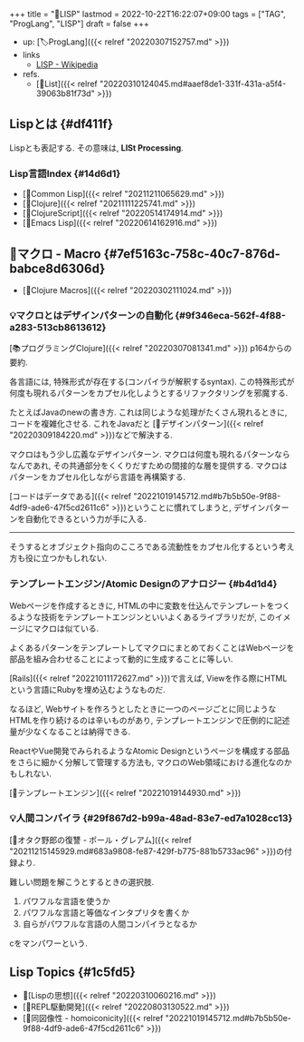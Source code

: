 +++
title = "📝LISP"
lastmod = 2022-10-22T16:22:07+09:00
tags = ["TAG", "ProgLang", "LISP"]
draft = false
+++

-   up: [🏷ProgLang]({{< relref "20220307152757.md" >}})
-   links
    -   [LISP - Wikipedia](https://ja.wikipedia.org/wiki/LISP)
-   refs.
    -   [🔖List]({{< relref "20220310124045.md#aaef8de1-331f-431a-a5f4-39063b81f73d" >}})


## Lispとは {#df411f}

Lispとも表記する. その意味は, **LISt Processing**.


### Lisp言語Index {#14d6d1}

-   [📝Common Lisp]({{< relref "20211211065629.md" >}})
-   [📝Clojure]({{< relref "20211111225741.md" >}})
-   [📝ClojureScript]({{< relref "20220514174914.md" >}})
-   [📝Emacs Lisp]({{< relref "20220614162916.md" >}})


## 📝マクロ - Macro {#7ef5163c-758c-40c7-876d-babce8d6306d}

-   [📝Clojure Macros]({{< relref "20220302111024.md" >}})


### 💡マクロとはデザインパターンの自動化 {#9f346eca-562f-4f88-a283-513cb8613612}

[📚プログラミングClojure]({{< relref "20220307081341.md" >}}) p164からの要約.

各言語には, 特殊形式が存在する(コンパイラが解釈するsyntax). この特殊形式が何度も現れるパターンをカプセル化しようとするリファクタリングを邪魔する.

たとえばJavaのnewの書き方. これは同じような処理がたくさん現れるときに, コードを複雑化させる. これをJavaだと [📝デザインパターン]({{< relref "20220309184220.md" >}})などで解決する.

マクロはもう少し広義なデザインパターン. マクロは何度も現れるパターンならなんであれ, その共通部分をくくりだすための間接的な層を提供する. マクロはパターンをカプセル化しながら言語を再構築する.

[コードはデータである]({{< relref "20221019145712.md#b7b5b50e-9f88-4df9-ade6-47f5cd2611c6" >}})ということに慣れてしまうと, デザインパターンを自動化できるという力が手に入る.

---

そうするとオブジェクト指向のこころである流動性をカプセル化するという考え方も役に立つかもしれない.


### テンプレートエンジン/Atomic Designのアナロジー {#b4d1d4}

Webページを作成するときに, HTMLの中に変数を仕込んでテンプレートをつくるような技術をテンプレートエンジンといいよくあるライブラリだが, このイメージにマクロは似ている.

よくあるパターンをテンプレートしてマクロにまとめておくことはWebページを部品を組み合わせることによって動的に生成することに等しい.

[Rails]({{< relref "20221011172627.md" >}})で言えば, Viewを作る際にHTMLという言語にRubyを埋め込むようなものだ.

なるほど, Webサイトを作ろうとしたときに一つのページごとに同じようなHTMLを作り続けるのは辛いものがあり, テンプレートエンジンで圧倒的に記述量が少なくなることは納得できる.

ReactやVue開発でみられるようなAtomic Designというページを構成する部品をさらに細かく分解して管理する方法も, マクロのWeb領域における進化なのかもしれない.

[🔖テンプレートエンジン]({{< relref "20221019144930.md" >}})


### 💡人間コンパイラ {#29f867d2-b99a-48ad-83e7-ed7a1028cc13}

[📔オタク野郎の復讐 - ポール・グレアム]({{< relref "20211215145929.md#683a9808-fe87-429f-b775-881b5733ac96" >}})の付録より.

難しい問題を解こうとするときの選択肢.

1.  パワフルな言語を使うか
2.  パワフルな言語と等価なインタプリタを書くか
3.  自らがパワフルな言語の人間コンパイラとなるか

cをマンパワーという.


## Lisp Topics {#1c5fd5}

-   📝[Lispの思想]({{< relref "20220310060216.md" >}})
-   [📝REPL駆動開発]({{< relref "20220803130522.md" >}})
-   [📝同図像性 - homoiconicity]({{< relref "20221019145712.md#b7b5b50e-9f88-4df9-ade6-47f5cd2611c6" >}})
